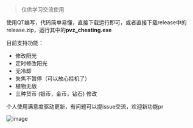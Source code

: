 > 仅供学习交流使用

使用QT编写，代码简单易懂，直接下载运行即可，或者直接下载release中的release.zip，运行其中的**pvz_cheating.exe**

目前支持功能：
- 修改阳光
- 定时修改阳光
- 无冷却
- 失焦不暂停（可以放心挂机了）
- 植物无敌
- 三种货币 (银币，金币，钻石) 修改

个人使用满意度驱动更新，有问题可以提issue交流，欢迎新功能pr

![image](https://github.com/ZJamss/PVZ_Cheating/assets/76551468/a5a740ff-73b4-4534-ad77-4894bd295df1)




